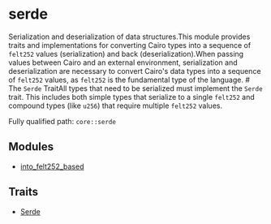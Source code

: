 # serde

Serialization and deserialization of data structures.This module provides traits and implementations for converting Cairo types into a sequence of `felt252` values (serialization) and back (deserialization).When passing values between Cairo and an external environment, serialization and deserialization are necessary to convert Cairo's data types into a sequence of `felt252` values, as `felt252` is the fundamental type of the language.  # The `Serde` TraitAll types that need to be serialized must implement the `Serde` trait. This includes both simple types that serialize to a single `felt252` and compound types (like `u256`) that require multiple `felt252` values.

Fully qualified path: `core::serde`

## Modules

- [into_felt252_based](./core-serde-into_felt252_based.md)

## Traits

- [Serde](./core-serde-Serde.md)

